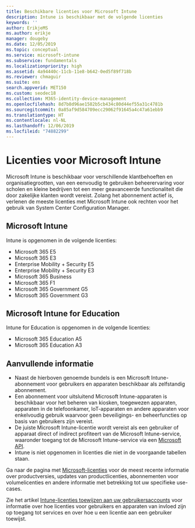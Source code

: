 ```yaml
---
title: Beschikbare licenties voor Microsoft Intune
description: Intune is beschikbaar met de volgende licenties
keywords: ''
author: ErikjeMS
ms.author: erikje
manager: dougeby
ms.date: 12/05/2019
ms.topic: conceptual
ms.service: microsoft-intune
ms.subservice: fundamentals
ms.localizationpriority: high
ms.assetid: 4a94440c-11cb-11e8-b642-0ed5f89f718b
ms.reviewer: chmaguir
ms.suite: ems
search.appverid: MET150
ms.custom: seodec18
ms.collection: M365-identity-device-management
ms.openlocfilehash: 8d7b8d96ae1582b5cb434c80d44ef55a31c4781b
ms.sourcegitcommit: 0a85af9d584709ecc29062f91645a4c47a61ebb9
ms.translationtype: HT
ms.contentlocale: nl-NL
ms.lasthandoff: 12/06/2019
ms.locfileid: "74882299"
---
```

# <a name="microsoft-intune-licensing"></a>Licenties voor Microsoft Intune
Microsoft Intune is beschikbaar voor verschillende klantbehoeften en organisatiegrootten, van een eenvoudig te gebruiken beheerervaring voor scholen en kleine bedrijven tot een meer geavanceerde functionaliteit die door zakelijke klanten wordt vereist. Zolang het abonnement actief is, verlenen de meeste licenties met Microsoft Intune ook rechten voor het gebruik van System Center Configuration Manager. 

## <a name="microsoft-intune"></a>Microsoft Intune
Intune is opgenomen in de volgende licenties:

- Microsoft 365 E5
- Microsoft 365 E3
- Enterprise Mobility + Security E5
- Enterprise Mobility + Security E3
- Microsoft 365 Business
- Microsoft 365 F1
- Microsoft 365 Government G5
- Microsoft 365 Government G3

## <a name="microsoft-intune-for-education"></a>Microsoft Intune for Education
Intune for Education is opgenomen in de volgende licenties:

- Microsoft 365 Education A5
- Microsoft 365 Education A3

## <a name="additional-information"></a>Aanvullende informatie
- Naast de hierboven genoemde bundels is een Microsoft Intune-abonnement voor gebruikers en apparaten beschikbaar als zelfstandig abonnement.
- Een abonnement voor uitsluitend Microsoft Intune-apparaten is beschikbaar voor het beheren van kiosken, toegewezen apparaten, apparaten in de telefoonkamer, IoT-apparaten en andere apparaten voor enkelvoudig gebruik waarvoor geen beveiligings- en beheerfuncties op basis van gebruikers zijn vereist.
- De juiste Microsoft Intune-licentie wordt vereist als een gebruiker of apparaat direct of indirect profiteert van de Microsoft Intune-service, waaronder toegang tot de Microsoft Intune-service via een [Microsoft API](https://docs.microsoft.com/legal/microsoft-apis/terms-of-use).
- Intune is niet opgenomen in licenties die niet in de voorgaande tabellen staan.

Ga naar de pagina met [Microsoft-licenties](https://www.microsoft.com/licensing/default) voor de meest recente informatie over productversies, updates van productlicenties, abonnementen voor volumelicenties en andere informatie met betrekking tot uw specifieke use-cases.  

Zie het artikel [Intune-licenties toewijzen aan uw gebruikersaccounts](licenses-assign.md) voor informatie over hoe licenties voor gebruikers en apparaten van invloed zijn op toegang tot services en over hoe u een licentie aan een gebruiker toewijst.
